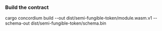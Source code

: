 
### Build the contract
cargo concordium build --out dist/semi-fungible-token/module.wasm.v1 --schema-out dist/semi-fungible-token/schema.bin